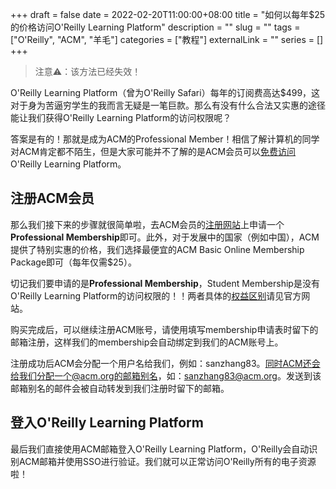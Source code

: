 +++ 
draft = false
date = 2022-02-20T11:00:00+08:00
title = "如何以每年$25的价格访问O'Reilly Learning Platform"
description = ""
slug = ""
tags = ["O'Reilly", "ACM", "羊毛"]
categories = ["教程"]
externalLink = ""
series = []
+++

> 注意⚠️：该方法已经失效！

O'Reilly Learning Platform（曾为O'Reilly Safari）每年的订阅费高达$499，这对于身为苦逼穷学生的我而言无疑是一笔巨款。那么有没有什么合法又实惠的途径能让我们获得O'Reilly Learning Platform的访问权限呢？

答案是有的！那就是成为ACM的Professional Member！相信了解计算机的同学对ACM肯定都不陌生，但是大家可能并不了解的是ACM会员可以[免费访问](https://learning.acm.org/e-learning/oreilly)O'Reilly Learning Platform。

## 注册ACM会员
那么我们接下来的步骤就很简单啦，去ACM会员的[注册网站](https://www.acm.org/membership/membership-options)上申请一个**Professional Membership**即可。此外，对于发展中的国家（例如中国），ACM提供了特别实惠的价格，我们选择最便宜的ACM Basic Online Membership Package即可（每年仅需$25）。

切记我们要申请的是**Professional Membership**，Student Membership是没有O'Reilly Learning Platform的访问权限的！！两者具体的[权益区别](https://www.acm.org/membership/membership-benefits)请见官方网站。


购买完成后，可以继续注册ACM账号，请使用填写membership申请表时留下的邮箱注册，这样我们的membership会自动绑定到我们的ACM账号上。

注册成功后ACM会分配一个用户名给我们，例如：sanzhang83。同时ACM还会给我们分配一个@acm.org的邮箱别名，如：sanzhang83@acm.org。发送到该邮箱别名的邮件会被自动转发到我们注册时留下的邮箱。

## 登入O'Reilly Learning Platform
最后我们直接使用ACM邮箱登入O'Reilly Learning Platform，O'Reilly会自动识别ACM邮箱并使用SSO进行验证。我们就可以正常访问O'Reilly所有的电子资源啦！
